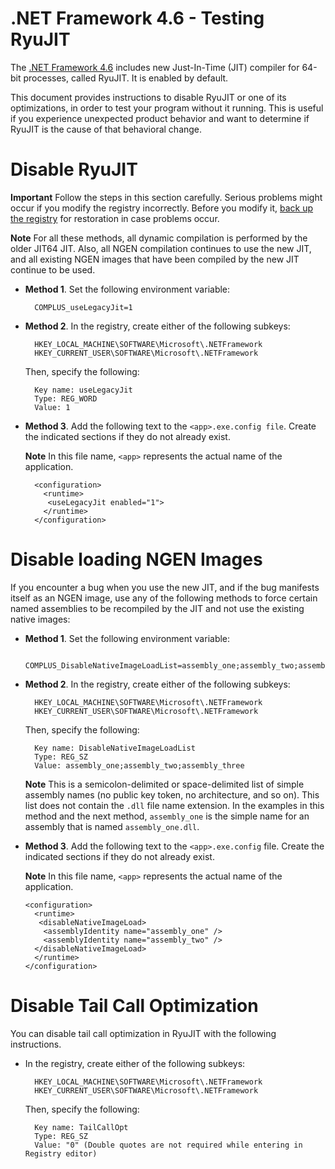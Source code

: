 .NET Framework 4.6 - Testing RyuJIT
===================================

The [.NET Framework 4.6](http://blogs.msdn.com/b/dotnet/archive/2015/07/20/announcing-net-framework-4-6.aspx#net-framework-46) includes new Just-In-Time (JIT) compiler for 64-bit processes, called RyuJIT. It is enabled by default. 

This document provides instructions to disable RyuJIT or one of its optimizations, in order to test your program without it running. This is useful if you experience unexpected product behavior and want to determine if RyuJIT is the cause of that behavioral change.

Disable RyuJIT
==============

**Important** Follow the steps in this section carefully. Serious problems might
occur if you modify the registry incorrectly. Before you modify it,
[back up the registry](http://support.microsoft.com/kb/322756) for restoration
in case problems occur.

**Note** For all these methods, all dynamic compilation is performed by the older
JIT64 JIT. Also, all NGEN compilation continues to use the new JIT, and all
existing NGEN images that have been compiled by the new JIT continue to be used.

* **Method 1**. Set the following environment variable:

        COMPLUS_useLegacyJit=1

* **Method 2**. In the registry, create either of the following subkeys:

        HKEY_LOCAL_MACHINE\SOFTWARE\Microsoft\.NETFramework
        HKEY_CURRENT_USER\SOFTWARE\Microsoft\.NETFramework

  Then, specify the following:

        Key name: useLegacyJit
        Type: REG_WORD
        Value: 1

* **Method 3**. Add the following text to the `<app>.exe.config file`. Create
  the indicated sections if they do not already exist.

  **Note** In this file name, `<app>` represents the actual name of the
  application.

        <configuration>
          <runtime>
           <useLegacyJit enabled="1">
          </runtime>
        </configuration>

Disable loading NGEN Images
===========================

If you encounter a bug when you use the new JIT, and if the bug manifests itself
as an NGEN image, use any of the following methods to force certain named
assemblies to be recompiled by the JIT and not use the existing native images:

* **Method 1**. Set the following environment variable:

        COMPLUS_DisableNativeImageLoadList=assembly_one;assembly_two;assembly_three

* **Method 2**. In the registry, create either of the following subkeys:

        HKEY_LOCAL_MACHINE\SOFTWARE\Microsoft\.NETFramework
        HKEY_CURRENT_USER\SOFTWARE\Microsoft\.NETFramework

  Then, specify the following:

        Key name: DisableNativeImageLoadList
        Type: REG_SZ
        Value: assembly_one;assembly_two;assembly_three

  **Note** This is a semicolon-delimited or space-delimited list of simple
  assembly names (no public key token, no architecture, and so on). This list
  does not contain the `.dll` file name extension. In the examples in this
  method and the next method, `assembly_one` is the simple name for an assembly
  that is named `assembly_one.dll`.

* **Method 3**. Add the following text to the `<app>.exe.config` file. Create
  the indicated sections if they do not already exist.

  **Note** In this file name, `<app>` represents the actual name of the
  application.

      <configuration>
        <runtime>
         <disableNativeImageLoad>
          <assemblyIdentity name="assembly_one" />
          <assemblyIdentity name="assembly_two" />
        </disableNativeImageLoad>
        </runtime>
      </configuration>

Disable Tail Call Optimization
==============================

You can disable tail call optimization in RyuJIT with the following instructions.

* In the registry, create either of the following subkeys:

        HKEY_LOCAL_MACHINE\SOFTWARE\Microsoft\.NETFramework
        HKEY_CURRENT_USER\SOFTWARE\Microsoft\.NETFramework

  Then, specify the following:

        Key name: TailCallOpt
        Type: REG_SZ
        Value: "0" (Double quotes are not required while entering in Registry editor)

